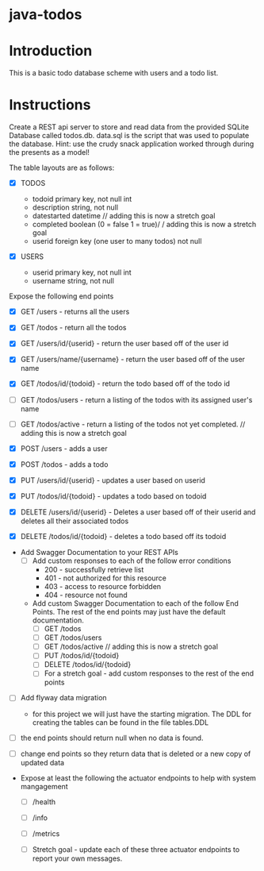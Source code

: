 # java-todos

# Introduction

This is a basic todo database scheme with users and a todo list.

# Instructions

Create a REST api server to store and read data from the provided SQLite Database called todos.db. data.sql is the script that was used to populate the database.  Hint: use the crudy snack application worked through during the presents as a model!

The table layouts are as follows:

- [x] TODOS
  * todoid primary key, not null int
  * description string, not null
  * datestarted datetime // adding this is now a stretch goal
  * completed boolean (0 = false 1 = true)/ / adding this is now a stretch goal
  * userid foreign key (one user to many todos) not null 

- [x] USERS
  * userid primary key, not null int
  * username string, not null
  
Expose the following end points

- [x] GET /users - returns all the users
- [x] GET /todos - return all the todos

- [x] GET /users/id/{userid} - return the user based off of the user id
- [x] GET /users/name/{username} - return the user based off of the user name
- [x] GET /todos/id/{todoid} - return the todo based off of the todo id

- [ ] GET /todos/users - return a listing of the todos with its assigned user's name
- [ ] GET /todos/active - return a listing of the todos not yet completed. // adding this is now a stretch goal

- [x] POST /users - adds a user
- [x] POST /todos - adds a todo

- [x] PUT /users/id/{userid} - updates a user based on userid
- [x] PUT /todos/id/{todoid} - updates a todo based on todoid

- [x] DELETE /users/id/{userid} - Deletes a user based off of their userid and deletes all their associated todos
- [x] DELETE /todos/id/{todoid} - deletes a todo based off its todoid

* Add Swagger Documentation to your REST APIs
  - [ ] Add custom responses to each of the follow error conditions
    * 200 - successfully retrieve list
    * 401 - not authorized for this resource
    * 403 - access to resource forbidden
    * 404 - resource not found

  * Add custom Swagger Documentation to each of the follow End Points. The rest of the end points may just have the default documentation.
      - [ ] GET /todos
      - [ ] GET /todos/users
      - [ ] GET /todos/active // adding this is now a stretch goal
      - [ ] PUT /todos/id/{todoid}
      - [ ] DELETE /todos/id/{todoid}
    - [ ] For a stretch goal - add custom responses to the rest of the end points

- [ ] Add flyway data migration
  * for this project we will just have the starting migration. The DDL for creating the tables can be found in the file tables.DDL

- [ ] the end points should return null when no data is found.

- [ ] change end points so they return data that is deleted or a new copy of updated data

* Expose at least the following the actuator endpoints to help with system mangagement
   - [ ] /health
   - [ ] /info
   - [ ] /metrics
   
   - [ ] Stretch goal - update each of these three actuator endpoints to report your own messages. 
   
